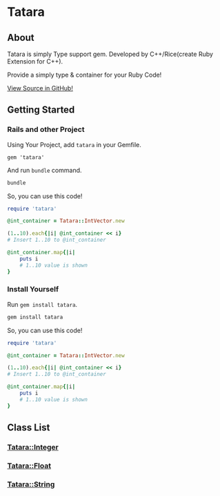 # Tatara
## About

Tatara is simply Type support gem. Developed by C++/Rice(create Ruby Extension for C++).

Provide a simply type & container for your Ruby Code!

[View Source in GitHub!](https://github.com/S-H-GAMELINKS/tatara)

## Getting Started
### Rails and other Project 
Using Your Project, add `tatara` in your Gemfile.

```ruby:Gemfile
gem 'tatara'
```

And run `bundle` command.

```bash
bundle
```

So, you can use this code!

```ruby
require 'tatara'

@int_container = Tatara::IntVector.new

(1..10).each{|i| @int_container << i}
# Insert 1..10 to @int_container

@int_container.map{|i|
    puts i
    # 1..10 value is shown
}
```

### Install Yourself

Run `gem install tatara`.

```bash
gem install tatara
```

So, you can use this code!

```ruby
require 'tatara'

@int_container = Tatara::IntVector.new

(1..10).each{|i| @int_container << i}
# Insert 1..10 to @int_container

@int_container.map{|i|
    puts i
    # 1..10 value is shown
}
```

## Class List

### [Tatara::Integer](./tatara/integer.md)

### [Tatara::Float](./tatara/float.md)

### [Tatara::String](./tatara/string.md)
